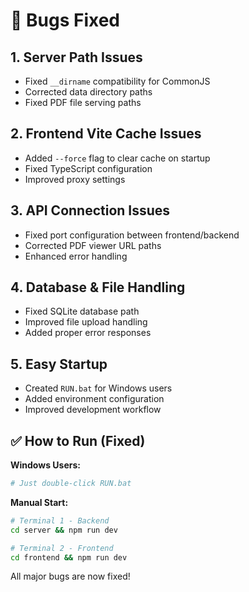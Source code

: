 # 🐛 Bugs Fixed

## 1. Server Path Issues
- Fixed `__dirname` compatibility for CommonJS
- Corrected data directory paths
- Fixed PDF file serving paths

## 2. Frontend Vite Cache Issues  
- Added `--force` flag to clear cache on startup
- Fixed TypeScript configuration
- Improved proxy settings

## 3. API Connection Issues
- Fixed port configuration between frontend/backend
- Corrected PDF viewer URL paths
- Enhanced error handling

## 4. Database & File Handling
- Fixed SQLite database path
- Improved file upload handling
- Added proper error responses

## 5. Easy Startup
- Created `RUN.bat` for Windows users
- Added environment configuration
- Improved development workflow

## ✅ How to Run (Fixed)

**Windows Users:**
```bash
# Just double-click RUN.bat
```

**Manual Start:**
```bash
# Terminal 1 - Backend
cd server && npm run dev

# Terminal 2 - Frontend  
cd frontend && npm run dev
```

All major bugs are now fixed!